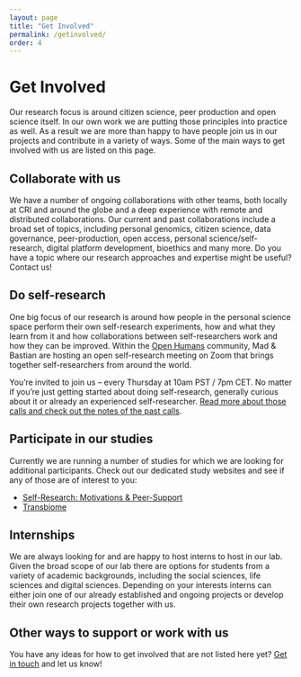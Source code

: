 ```yaml
---
layout: page
title: "Get Involved"
permalink: /getinvolved/
order: 4
---
```


# Get Involved
Our research focus is around citizen science, peer production and open science itself. In our own work we are putting those principles into practice as well. As a result we are more than happy to have people join us in our projects and contribute in a variety of ways. Some of the main ways to get involved with us are listed on this page.

## Collaborate with us
We have a number of ongoing collaborations with other teams, both locally at CRI and around the globe and a deep experience with remote and distributed collaborations. Our current and past collaborations include a broad set of topics, including personal genomics, citizen science, data governance, peer-production, open access, personal science/self-research, digital platform development, bioethics and many more. Do you have a topic where our research approaches and expertise might be useful? Contact us!

## Do self-research
One big focus of our research is around how people in the personal science space perform their own self-research experiments, how and what they learn from it and how collaborations between self-researchers work and how they can be improved. Within the [Open Humans](https://www.openhumans.org/) community, Mad & Bastian are hosting an open self-research meeting on Zoom that brings together self-researchers from around the world.

You’re invited to join us – every Thursday at 10am PST / 7pm CET. No matter if you’re just getting started about doing self-research, generally curious about it or already an experienced self-researcher. [Read more about those calls and check out the notes of the past calls](https://docs.google.com/document/d/1sgXVMU84N6C780ngQk3aFzek656GlEQOAamlLnQjBSQ/edit). 

## Participate in our studies
Currently we are running a number of studies for which we are looking for additional participants. Check out our dedicated study websites and see if any of those are of interest to you:
- [Self-Research: Motivations & Peer-Support](https://peerproducedresearch.github.io/Keating-Memorial-research/)
- [Transbiome](https://www.transbiome.org)

## Internships
We are always looking for and are happy to host interns to host in our lab. Given the broad scope of our lab there are options for students from a variety of academic backgrounds, including the social sciences, life sciences and digital sciences. Depending on your interests interns can either join one of our already established and ongoing projects or develop their own research projects together with us.

## Other ways to support or work with us
You have any ideas for how to get involved that are not listed here yet? <a href="/contact">Get in touch</a> and let us know!
